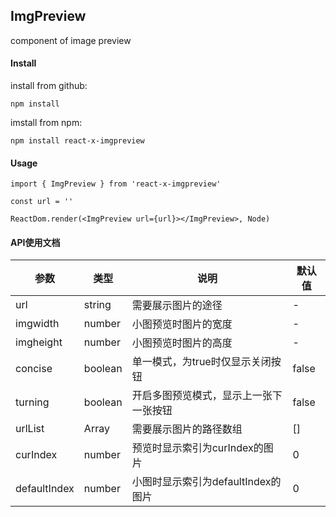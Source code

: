 ## ImgPreview
component of image preview

#### Install
install from github:
```
npm install
```
imstall from npm:
```
npm install react-x-imgpreview
```
#### Usage
```
import { ImgPreview } from 'react-x-imgpreview'

const url = ''

ReactDom.render(<ImgPreview url={url}></ImgPreview>, Node)
```


#### API使用文档
参数 | 类型 | 说明 | 默认值 |  
-|-|- | - |
url | string | 需要展示图片的途径 | -|
imgwidth | number | 小图预览时图片的宽度 | - |
imgheight | number | 小图预览时图片的高度 | - |
concise | boolean | 单一模式，为true时仅显示关闭按钮 | false |
turning | boolean | 开启多图预览模式，显示上一张下一张按钮 | false |
urlList | Array | 需要展示图片的路径数组 | [] |
curIndex | number | 预览时显示索引为curIndex的图片 | 0 |
defaultIndex | number | 小图时显示索引为defaultIndex的图片 | 0 |

 
